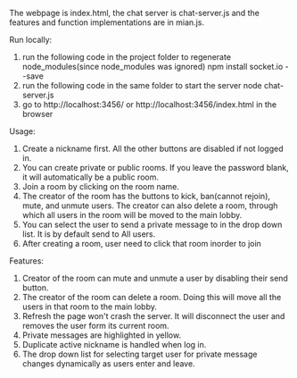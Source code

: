 The webpage is index.html, the chat server is chat-server.js and the features and function implementations are in mian.js.

Run locally:
1. run the following code in the project folder to regenerate node_modules(since node_modules was ignored)
npm install socket.io --save
2. run the following code in the same folder to start the server
node chat-server.js
3. go to http://localhost:3456/ or http://localhost:3456/index.html in the browser

Usage:
1. Create a nickname first. All the other buttons are disabled if not logged in.
2. You can create private or public rooms. If you leave the password blank, it will automatically be a public room.
3. Join a room by clicking on the room name.
4. The creator of the room has the buttons to kick, ban(cannot rejoin), mute, and unmute users. The creator can also delete a room, through which all users in the room will be moved to the main lobby.
5. You can select the user to send a private message to in the drop down list. It is by default send to All users.
6. After creating a room, user need to click that room inorder to join

Features:
1. Creator of the room can mute and unmute a user by disabling their send button.
2. The creator of the room can delete a room. Doing this will move all the users in that room to the main lobby.
3. Refresh the page won't crash the server. It will disconnect the user and removes the user form its current room.
4. Private messages are highlighted in yellow.
5. Duplicate active nickname is handled when log in.
6. The drop down list for selecting target user for private message changes dynamically as users enter and leave.
